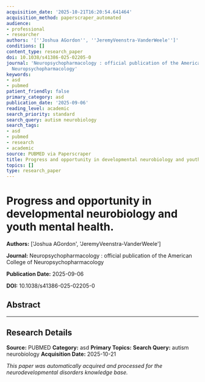 ```yaml
---
acquisition_date: '2025-10-21T16:20:54.641464'
acquisition_method: paperscraper_automated
audience:
- professional
- researcher
authors: '[''Joshua AGordon'', ''JeremyVeenstra-VanderWeele'']'
conditions: []
content_type: research_paper
doi: 10.1038/s41386-025-02205-0
journal: 'Neuropsychopharmacology : official publication of the American College of
  Neuropsychopharmacology'
keywords:
- asd
- pubmed
patient_friendly: false
primary_category: asd
publication_date: '2025-09-06'
reading_level: academic
search_priority: standard
search_query: autism neurobiology
search_tags:
- asd
- pubmed
- research
- academic
source: PUBMED via Paperscraper
title: Progress and opportunity in developmental neurobiology and youth mental health.
topics: []
type: research_paper
---
```


# Progress and opportunity in developmental neurobiology and youth mental health.

**Authors:** ['Joshua AGordon', 'JeremyVeenstra-VanderWeele']

**Journal:** Neuropsychopharmacology : official publication of the American College of Neuropsychopharmacology

**Publication Date:** 2025-09-06

**DOI:** 10.1038/s41386-025-02205-0

## Abstract



---

## Research Details

**Source:** PUBMED
**Category:** asd
**Primary Topics:** 
**Search Query:** autism neurobiology
**Acquisition Date:** 2025-10-21

*This paper was automatically acquired and processed for the neurodevelopmental disorders knowledge base.*
